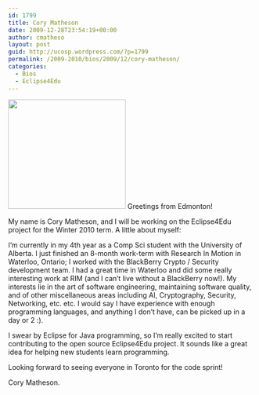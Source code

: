```yaml
---
id: 1799
title: Cory Matheson
date: 2009-12-28T23:54:19+00:00
author: cmatheso
layout: post
guid: http://ucosp.wordpress.com/?p=1799
permalink: /2009-2010/bios/2009/12/cory-matheson/
categories:
  - Bios
  - Eclipse4Edu
---
```

<p style="text-align:left;">
  <a href="http://ucosp.files.wordpress.com/2009/12/cory.jpg"><img class="size-medium wp-image-1798 alignleft" title="Cory Matheson" src="http://ucosp.files.wordpress.com/2009/12/cory.jpg?w=300" alt="" width="240" height="223" /></a> Greetings from Edmonton!
</p>

<p style="text-align:left;">
  My name is Cory Matheson, and I will be working on the Eclipse4Edu project for the Winter 2010 term. A little about myself:
</p>

<p style="text-align:left;">
  I&#8217;m currently in my 4th year as a Comp Sci student with the University of Alberta. I just finished an 8-month work-term with Research In Motion in Waterloo, Ontario; I worked with the BlackBerry Crypto / Security development team. I had a great time in Waterloo and did some really interesting work at RIM (and I can&#8217;t live without a BlackBerry now!). My interests lie in the art of software engineering, maintaining software quality, and of other miscellaneous areas including AI, Cryptography, Security, Networking, etc. etc. I would say I have experience with enough programming languages, and anything I don&#8217;t have, can be picked up in a day or 2 :).
</p>

<p style="text-align:left;">
  I swear by Eclipse for Java programming, so I&#8217;m really excited to start contributing to the open source Eclipse4Edu project. It sounds like a great idea for helping new students learn programming.
</p>

<p style="text-align:left;">
  Looking forward to seeing everyone in Toronto for the code sprint!
</p>

<p style="text-align:left;">
  Cory Matheson.
</p>